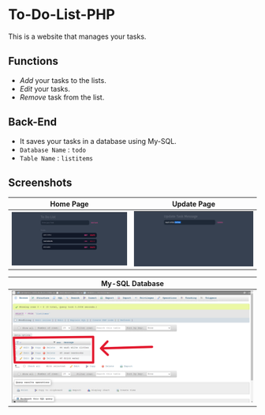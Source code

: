 # To-Do-List-PHP

This is a website that manages your tasks.

## Functions
- <i>Add</i> your tasks to the lists.
- <i>Edit</i> your tasks.
- <i>Remove</i> task from the list.

## Back-End
- It saves your tasks in a database using My-SQL.
- `Database Name` : `todo`
- `Table Name` : `listitems`

## Screenshots

| Home Page | Update Page |
| --------- | --------- |
| <img src="images/home.png" alt="Home-Page"> | <img src="images/update.png" alt="Update-Page"> |

| My-SQL Database |
| --------------- |
| <img src="images/backend.png" alt="Server-Page"> |
